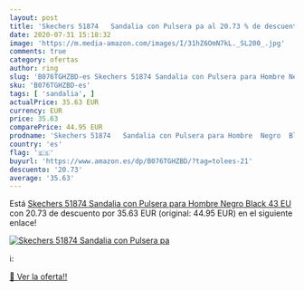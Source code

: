 ```yaml
---
layout: post
title: 'Skechers 51874   Sandalia con Pulsera pa al 20.73 % de descuento'
date: 2020-07-31 15:18:32
image: 'https://m.media-amazon.com/images/I/31hZ6OmN7kL._SL200_.jpg'
comments: true
category: ofertas
author: ring
slug: 'B076TGHZBD-es Skechers 51874 Sandalia con Pulsera para Hombre Negro...'
sku: 'B076TGHZBD-es'
tags: [ 'sandalia', ]
actualPrice: 35.63 EUR
currency: EUR
price: 35.63
comparePrice: 44.95 EUR
prodname: 'Skechers 51874   Sandalia con Pulsera para Hombre  Negro  Black   43 EU'
country: 'es'
flag: '🇪🇸'
buyurl: 'https://www.amazon.es/dp/B076TGHZBD/?tag=tolees-21'
descuento: '20.73'
average: '35.63'
---
```


Está [Skechers 51874   Sandalia con Pulsera para Hombre  Negro  Black   43 EU](https://www.amazon.es/dp/B076TGHZBD/?tag=tolees-21) con 20.73 de descuento por 35.63 EUR (original: 44.95 EUR) en el siguiente enlace!

[![Skechers 51874   Sandalia con Pulsera pa](https://m.media-amazon.com/images/I/31hZ6OmN7kL._SL200_.jpg)](https://www.amazon.es/dp/B076TGHZBD/?tag=tolees-21)

ℹ️:


[🛒 Ver la oferta!!](https://www.amazon.es/dp/B076TGHZBD/?tag=tolees-21)
